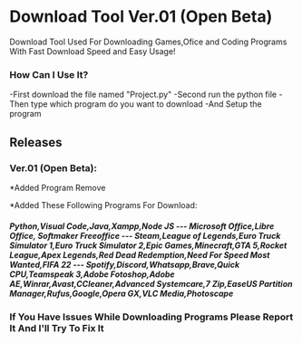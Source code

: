 
# Download Tool Ver.01 (Open Beta)

Download Tool Used For Downloading Games,Ofice and Coding Programs With Fast Download Speed and Easy Usage!


### How Can I Use It?

-First download the file named "Project.py"
-Second run the python file
-Then type which program do you want to download
-And Setup the program



## Releases

### Ver.01 (Open Beta):

 *Added Program Remove
 
 
 *Added These Following Programs For Download:  
 ##### Python,Visual Code,Java,Xampp,Node JS --- Microsoft Office,Libre Office, Softmaker Freeoffice --- Steam,League of Legends,Euro Truck Simulator 1,Euro Truck Simulator 2,Epic Games,Minecraft,GTA 5,Rocket League,Apex Legends,Red Dead Redemption,Need For Speed Most Wanted,FIFA 22 --- Spotify,Discord,Whatsapp,Brave,Quick CPU,Teamspeak 3,Adobe Fotoshop,Adobe AE,Winrar,Avast,CCleaner,Advanced Systemcare,7 Zip,EaseUS Partition Manager,Rufus,Google,Opera GX,VLC Media,Photoscape
 
 
 ### If You Have Issues While Downloading Programs Please Report It And I'll Try To Fix It
